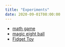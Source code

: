 ```yaml
---
title: "Experiments"
date: 2020-09-01T08:00:00
---
```


- [math game](/math-game)
- [magic eight ball](/eight-ball)
- [Fidget Toy](/fidget)
